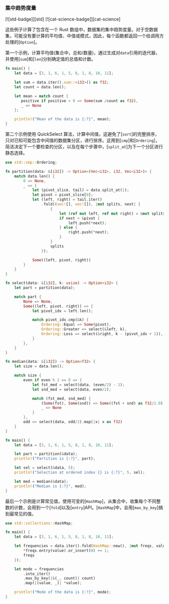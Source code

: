 ### 集中趋势度量

[![std-badge]][std] [![cat-science-badge]][cat-science]

这些例子计算了包含在一个 Rust 数组中，数据集的集中趋势度量。对于空数据集，可能没有要计算的平均值、中值或模式，因此，每个函数都返回一个给调用方处理的[`Option`]。

第一个示例，计算平均值(集合中，总和/数量)，通过生成对`data`引用的迭代器，并使用[`sum`]和[`len`]分别确定值的总值和计数。

```rust
fn main() {
    let data = [3, 1, 6, 1, 5, 8, 1, 8, 10, 11];

    let sum = data.iter().sum::<i32>() as f32;
    let count = data.len();

    let mean = match count {
       positive if positive > 0 => Some(sum /count as f32),
       _ => None
    };

    println!("Mean of the data is {:?}", mean);
}
```

第二个示例使用 QuickSelect 算法，计算中间值，这避免了[`sort`]的完整排序，只对已知可能包含中间值的数据集分区，进行排序。这用到[`cmp`]和[`Ordering`]，简洁决定下一个要检查的分区，以及在每个步骤中，[`split_at`]为下一个分区进行静态选择。

```rust
use std::cmp::Ordering;

fn partition(data: &[i32]) -> Option<(Vec<i32>, i32, Vec<i32>)> {
    match data.len() {
        0 => None,
        _ => {
            let (pivot_slice, tail) = data.split_at(1);
            let pivot = pivot_slice[0];
            let (left, right) = tail.iter()
                .fold((vec![], vec![]), |mut splits, next| {
                    {
                        let (ref mut left, ref mut right) = &mut splits;
                        if next < &pivot {
                            left.push(*next);
                        } else {
                            right.push(*next);
                        }
                    }
                    splits
                });

            Some((left, pivot, right))
        }
    }
}

fn select(data: &[i32], k: usize) -> Option<i32> {
    let part = partition(data);

    match part {
        None => None,
        Some((left, pivot, right)) => {
            let pivot_idx = left.len();

            match pivot_idx.cmp(&k) {
                Ordering::Equal => Some(pivot),
                Ordering::Greater => select(&left, k),
                Ordering::Less => select(&right, k - (pivot_idx + 1)),
            }
        },
    }
}

fn median(data: &[i32]) -> Option<f32> {
    let size = data.len();

    match size {
        even if even % 2 == 0 => {
            let fst_med = select(data, (even/2) - 1);
            let snd_med = select(data, even/2);

            match (fst_med, snd_med) {
                (Some(fst), Some(snd)) => Some((fst + snd) as f32/2.0),
                _ => None
            }
        },
        odd => select(data, odd/2).map(|x| x as f32)
    }
}

fn main() {
    let data = [3, 1, 6, 1, 5, 8, 1, 8, 10, 11];

    let part = partition(&data);
    println!("Partition is {:?}", part);

    let sel = select(&data, 5);
    println!("Selection at ordered index {} is {:?}", 5, sel);

    let med = median(&data);
    println!("Median is {:?}", med);
}
```

最后一个示例是计算常见值，使用可变的[`HashMap`]，从集合中，收集每个不同整数的计数，会用到一个[`fold`]以及[`entry`]API。[`HashMap`]中，会用[`max_by_key`]搞到最常见的值。

```rust
use std::collections::HashMap;

fn main() {
    let data = [3, 1, 6, 1, 5, 8, 1, 8, 10, 11];

    let frequencies = data.iter().fold(HashMap::new(), |mut freqs, value| {
        *freqs.entry(value).or_insert(0) += 1;
        freqs
    });

    let mode = frequencies
        .into_iter()
        .max_by_key(|&(_, count)| count)
        .map(|(value, _)| *value);

    println!("Mode of the data is {:?}", mode);
}
```

[option]: https://doc.rust-lang.org/std/option/enum.Option.html
[sum]: https://doc.rust-lang.org/std/iter/trait.Iterator.html#method.sum
[len]: https://doc.rust-lang.org/std/primitive.slice.html#method.len
[sort]: https://doc.rust-lang.org/std/primitive.slice.html#method.sort
[cmp]: https://doc.rust-lang.org/beta/std/cmp/trait.Ord.html#tymethod.cmp
[ordering]: https://doc.rust-lang.org/beta/std/cmp/enum.Ordering.html
[split_at]: https://doc.rust-lang.org/std/primitive.slice.html#method.split_at
[hashmap]: https://doc.rust-lang.org/std/collections/struct.HashMap.html
[fold]: https://doc.rust-lang.org/std/iter/trait.Iterator.html#method.fold
[entry]: https://doc.rust-lang.org/std/collections/hash_map/enum.Entry.html
[max_by_key]: https://doc.rust-lang.org/std/iter/trait.Iterator.html#method.max_by_key
